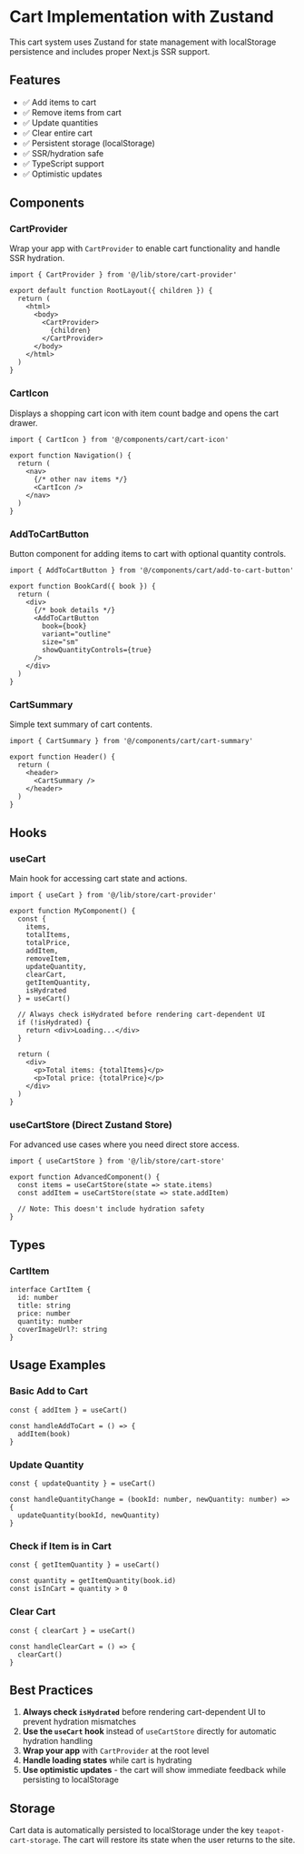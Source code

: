 # Cart Implementation with Zustand

This cart system uses Zustand for state management with localStorage persistence and includes proper Next.js SSR support.

## Features

- ✅ Add items to cart
- ✅ Remove items from cart
- ✅ Update quantities
- ✅ Clear entire cart
- ✅ Persistent storage (localStorage)
- ✅ SSR/hydration safe
- ✅ TypeScript support
- ✅ Optimistic updates

## Components

### CartProvider
Wrap your app with `CartProvider` to enable cart functionality and handle SSR hydration.

```tsx
import { CartProvider } from '@/lib/store/cart-provider'

export default function RootLayout({ children }) {
  return (
    <html>
      <body>
        <CartProvider>
          {children}
        </CartProvider>
      </body>
    </html>
  )
}
```

### CartIcon
Displays a shopping cart icon with item count badge and opens the cart drawer.

```tsx
import { CartIcon } from '@/components/cart/cart-icon'

export function Navigation() {
  return (
    <nav>
      {/* other nav items */}
      <CartIcon />
    </nav>
  )
}
```

### AddToCartButton
Button component for adding items to cart with optional quantity controls.

```tsx
import { AddToCartButton } from '@/components/cart/add-to-cart-button'

export function BookCard({ book }) {
  return (
    <div>
      {/* book details */}
      <AddToCartButton 
        book={book}
        variant="outline"
        size="sm"
        showQuantityControls={true}
      />
    </div>
  )
}
```

### CartSummary
Simple text summary of cart contents.

```tsx
import { CartSummary } from '@/components/cart/cart-summary'

export function Header() {
  return (
    <header>
      <CartSummary />
    </header>
  )
}
```

## Hooks

### useCart
Main hook for accessing cart state and actions.

```tsx
import { useCart } from '@/lib/store/cart-provider'

export function MyComponent() {
  const { 
    items,
    totalItems,
    totalPrice,
    addItem,
    removeItem,
    updateQuantity,
    clearCart,
    getItemQuantity,
    isHydrated
  } = useCart()

  // Always check isHydrated before rendering cart-dependent UI
  if (!isHydrated) {
    return <div>Loading...</div>
  }

  return (
    <div>
      <p>Total items: {totalItems}</p>
      <p>Total price: {totalPrice}</p>
    </div>
  )
}
```

### useCartStore (Direct Zustand Store)
For advanced use cases where you need direct store access.

```tsx
import { useCartStore } from '@/lib/store/cart-store'

export function AdvancedComponent() {
  const items = useCartStore(state => state.items)
  const addItem = useCartStore(state => state.addItem)
  
  // Note: This doesn't include hydration safety
}
```

## Types

### CartItem
```tsx
interface CartItem {
  id: number
  title: string
  price: number
  quantity: number
  coverImageUrl?: string
}
```

## Usage Examples

### Basic Add to Cart
```tsx
const { addItem } = useCart()

const handleAddToCart = () => {
  addItem(book)
}
```

### Update Quantity
```tsx
const { updateQuantity } = useCart()

const handleQuantityChange = (bookId: number, newQuantity: number) => {
  updateQuantity(bookId, newQuantity)
}
```

### Check if Item is in Cart
```tsx
const { getItemQuantity } = useCart()

const quantity = getItemQuantity(book.id)
const isInCart = quantity > 0
```

### Clear Cart
```tsx
const { clearCart } = useCart()

const handleClearCart = () => {
  clearCart()
}
```

## Best Practices

1. **Always check `isHydrated`** before rendering cart-dependent UI to prevent hydration mismatches
2. **Use the `useCart` hook** instead of `useCartStore` directly for automatic hydration handling
3. **Wrap your app** with `CartProvider` at the root level
4. **Handle loading states** while cart is hydrating
5. **Use optimistic updates** - the cart will show immediate feedback while persisting to localStorage

## Storage

Cart data is automatically persisted to localStorage under the key `teapot-cart-storage`. The cart will restore its state when the user returns to the site.